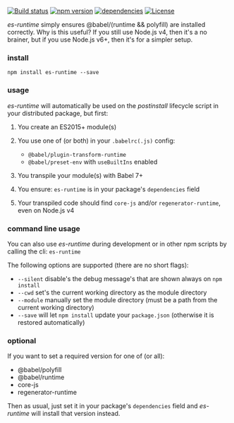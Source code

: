 [![Build status](https://api.travis-ci.org/futagoza/es-runtime.svg)](https://travis-ci.org/futagoza/es-runtime)
[![npm version](https://img.shields.io/npm/v/es-runtime.svg)](https://www.npmjs.com/package/es-runtime)
[![dependencies](https://img.shields.io/david/futagoza/es-runtime.svg)](https://david-dm.org/futagoza/es-runtime)
[![License](https://img.shields.io/badge/license-mit-blue.svg)](https://opensource.org/licenses/MIT)

_es-runtime_ simply ensures @babel/(runtime && polyfill) are installed correctly. Why is this useful?
If you still use Node.js v4, then it's a no brainer, but if you use Node.js v6+, then it's for a simpler setup.

### install

```
npm install es-runtime --save
```

### usage

_es-runtime_ will automatically be used on the _postinstall_ lifecycle script in your distributed package, but first:

1. You create an ES2015+ module(s)

2. You use one of (or both) in your `.babelrc(.js)` config:

    - `@babel/plugin-transform-runtime`
    - `@babel/preset-env` with `useBuiltIns` enabled

3. You transpile your module(s) with Babel 7+

4. You ensure: `es-runtime` is in your package's `dependencies` field

5. Your transpiled code should find `core-js` and/or `regenerator-runtime`, even on Node.js v4

### command line usage

You can also use _es-runtime_ during development or in other npm scripts by calling the cli: `es-runtime`

The following options are supported (there are no short flags):

- `--silent` disable's the debug message's that are shown always on `npm install`
- `--cwd` set's the current working directory as the module directory
- `--module` manually set the module directory (must be a path from the current working directory)
- `--save` will let `npm install` update your `package.json` (otherwise it is restored automatically)

### optional

If you want to set a required version for one of (or all):

- @babel/polyfill
- @babel/runtime
- core-js
- regenerator-runtime

Then as usual, just set it in your package's `dependencies` field and _es-runtime_ will install that version instead.

